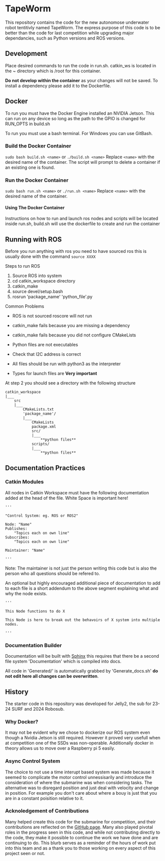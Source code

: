 # TapeWorm

This repository contains the code for the new autonomose underwater robot tentitivly named TapeWorm. The express purpose of this code is to be better than the code for last competition while upgrading major dependancies, such as Python versions and ROS versions.

## Development

Place desired commands to run the code in run.sh. catkin_ws is located in the ~ directory which is /root for this container.

**Do not develop within the container** as your changes will not be saved. To install a dependency please add it to the Dockerfile.

## Docker

To run you must have the Docker Engine installed an NVIDIA Jetson. This can run on any device so long as the path to the GPIO is changed for RUN_OPTS in build.sh

To run you must use a bash terminal. For Windows you can use GitBash.

### Build the Docker Container

`sudo bash build.sh <name>` or `./build.sh <name>`
Replace `<name>` with the desired name of the container. The script will prompt to delete a container if an existing one is found.

### Run the Docker Container

`sudo bash run.sh <name>` or `./run.sh <name>`
Replace `<name>` with the desired name of the container.

#### Using The Docker Container

Instructions on how to run and launch ros nodes and scripts will be located inside run.sh,
build.sh will use the dockerfile to create and run the container

## Running with ROS

Before you run anything with ros you need to have sourced ros this is usually done with the command `source XXXX`

Steps to run ROS

1. Source ROS into system
2. cd catkin_workspace directory
3. catkin_make
4. source devel/setup.bash
5. rosrun 'package_name' 'python_file'.py

Common Problems

+ ROS is not sourced roscore will not run
+ catkin_make fails because you are missing a dependency
+ catkin_make fails because you did not configure CMakeLists
+ Python files are not executables

+ Check that I2C address is correct
+ All files should be run with python3 as the interpreter
+ Types for launch files are **Very important**

At step 2 you should see a directory with the following structure

    catkin_workspace
    |___
        src
        |___
            CMakeLists.txt
            'package_name'/
            |___
                CMakeLists
                package.xml
                src/
                |___
                    **python files**
                scripts/
                |___
                    **python files**

## Documentation Practices

### Catkin Modules

All nodes in Catkin Workspace must have the following documentation added at the head of the file. White Space is important here!

    '''

    "Control System: eg. ROS or ROS2"

    Node: "Name"
    Publishes: 
        "Topics each on own line"
    Subscribes:
        "Topics each on own line"
    
    Maintainer: "Name"

    '''

Note: The maintainer is not just the person writing this code but is also the person who all questions should be refered to.

An optional but highly encouraged additional piece of documentation to add to each file is a short addendum to the above segment explaining what and why the node exists.

    '''
    
    This Node functions to do X

    This Node is here to break out the behavoirs of X system into multiple nodes.

    '''

### Documentation Builder

Documentation will be built with [Sphinx](https://www.sphinx-doc.org/en/master/) this requires that there be a second file system 'Documentation' which is compiled into docs.

All code in 'Generated/' is automatically grabbed by 'Generate_docs.sh' **do not edit here all changes can be overwritten**.

## History

The starter code in this repository was developed for Jelly2, the sub for 23-24 SURF and 2024 Robosub.

### Why Docker?

It may not be evident why we chose to dockerize our ROS system even though a Nvidia Jetson is still required. However it proved very usefull when at competition one of the SSDs was non-operable. Additionally docker in theory allows us to move over a Raspberry pi 5 easily.

### Async Control System

The choice to not use a time interupt based system was made because it seemed to complicate the motor control unnessisarily and introduce the consideration of where the submarine was when considering tasks. The alternative was to disregard position and just deal with velocity and change in position. For example you don't care about where a bouy is just that you are in a constant poisition relative to it.

### Acknoledgement of Contributions

Many helped create this code for the submarine for competition, and their contributions are reflected on the [GitHub page](https://github.com/MUsurf/JellyRos2). Many also played pivotal roles in the progress seen in this code, and while not contributing directly to the code, they make it possible to continue the work we have done and are continuing to do. This blurb serves as a reminder of the hours of work put into this team and as a thank you to those working on every aspect of this project seen or not.
